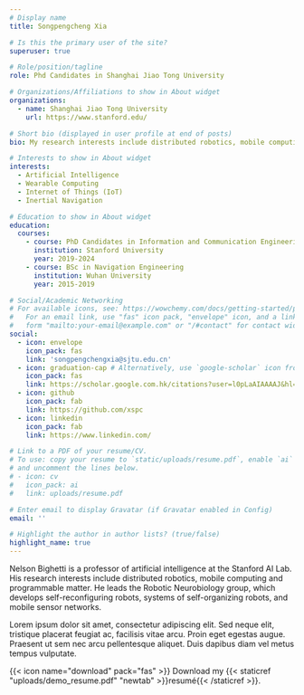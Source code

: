 ```yaml
---
# Display name
title: Songpengcheng Xia

# Is this the primary user of the site?
superuser: true

# Role/position/tagline
role: Phd Candidates in Shanghai Jiao Tong University

# Organizations/Affiliations to show in About widget
organizations:
  - name: Shanghai Jiao Tong University
    url: https://www.stanford.edu/

# Short bio (displayed in user profile at end of posts)
bio: My research interests include distributed robotics, mobile computing and programmable matter.

# Interests to show in About widget
interests:
  - Artificial Intelligence
  - Wearable Computing
  - Internet of Things (IoT)
  - Inertial Navigation

# Education to show in About widget
education:
  courses:
    - course: PhD Candidates in Information and Communication Engineering
      institution: Stanford University
      year: 2019-2024
    - course: BSc in Navigation Engineering
      institution: Wuhan University
      year: 2015-2019

# Social/Academic Networking
# For available icons, see: https://wowchemy.com/docs/getting-started/page-builder/#icons
#   For an email link, use "fas" icon pack, "envelope" icon, and a link in the
#   form "mailto:your-email@example.com" or "/#contact" for contact widget.
social:
  - icon: envelope
    icon_pack: fas
    link: 'songpengchengxia@sjtu.edu.cn'
  - icon: graduation-cap # Alternatively, use `google-scholar` icon from `ai` icon pack
    icon_pack: fas
    link: https://scholar.google.com.hk/citations?user=l0pLaAIAAAAJ&hl=zh-CN&authuser=1
  - icon: github
    icon_pack: fab
    link: https://github.com/xspc
  - icon: linkedin
    icon_pack: fab
    link: https://www.linkedin.com/

# Link to a PDF of your resume/CV.
# To use: copy your resume to `static/uploads/resume.pdf`, enable `ai` icons in `params.toml`,
# and uncomment the lines below.
# - icon: cv
#   icon_pack: ai
#   link: uploads/resume.pdf

# Enter email to display Gravatar (if Gravatar enabled in Config)
email: ''

# Highlight the author in author lists? (true/false)
highlight_name: true
---
```


Nelson Bighetti is a professor of artificial intelligence at the Stanford AI Lab. His research interests include distributed robotics, mobile computing and programmable matter. He leads the Robotic Neurobiology group, which develops self-reconfiguring robots, systems of self-organizing robots, and mobile sensor networks.

Lorem ipsum dolor sit amet, consectetur adipiscing elit. Sed neque elit, tristique placerat feugiat ac, facilisis vitae arcu. Proin eget egestas augue. Praesent ut sem nec arcu pellentesque aliquet. Duis dapibus diam vel metus tempus vulputate.

{{< icon name="download" pack="fas" >}} Download my {{< staticref "uploads/demo_resume.pdf" "newtab" >}}resumé{{< /staticref >}}.
